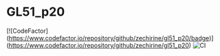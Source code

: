 # GL51_p20

[![CodeFactor]
(https://www.codefactor.io/repository/github/zechirine/gl51_p20/badge)]
(https://www.codefactor.io/repository/github/zechirine/gl51_p20) ![CI](https://github.com/Zechirine/GL51_p20/workflows/CI/badge.svg)
